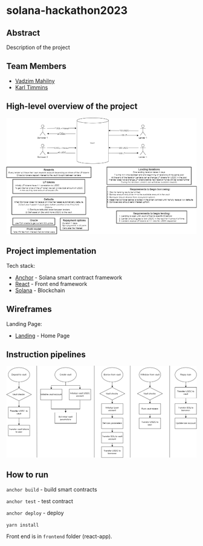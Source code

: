 # solana-hackathon2023

## Abstract
Description of the project

## Team Members
- [Vadzim Mahilny](https://github.com/MIDAV0)
- [Karl Timmins](https://github.com/Karlitoyo)


## High-level overview of the project
![Alt text](solanahackathon-Page-1.drawio.png)

## Project implementation
Tech stack:
- [Anchor](https://project-serum.github.io/anchor/getting-started/introduction.html) - Solana smart contract framework
- [React](https://reactjs.org/) - Front end framework
- [Solana](https://solana.com/) - Blockchain

## Wireframes
Landing Page:
- [Landing](https://github.com/MIDAV0/solana-hackathon2023/assets/30006896/5bdb568d-7260-42cd-ac01-2df4537a0800) - Home Page

## Instruction pipelines
![Alt text](solanahackathon-Instructions.drawio.png)


## How to run

`anchor build` - build smart contracts

`anchor test` - test contract

`anchor deploy` -  deploy

`yarn install`

Front end is in `frontend` folder (react-app).
